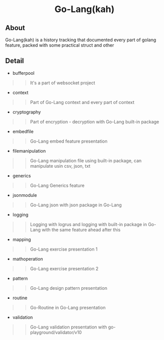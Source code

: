 <div align="center">
    <h1>Go-Lang(kah)</h1>
</div>

## About
Go-Lang(kah) is a history tracking that documented every part of golang feature, packed with some practical struct and other

## Detail

- bufferpool
>> It's a part of websocket project

- context
>> Part of Go-Lang context and every part of context

- cryptography
>> Part of encryption - decryption with Go-Lang built-in package

- embedfile
>> Go-Lang embed feature presentation

- filemanipulation
>> Go-Lang manipulation file using built-in package, can manipulate usin csv, json, txt

- generics 
>> Go-Lang Generics feature

- jsonmodule
>> Go-Lang json with json package in Go-Lang

- logging
>> Logging with logrus and logging with built-in package in Go-Lang with the same feature ahead after this

- mapping
>> Go-Lang exercise presentation 1

- mathoperation
>> Go-Lang exercise presentation 2

- pattern 
>> Go-Lang design pattern presentation

- routine
>> Go-Routine in Go-Lang presentation

- validation
>> Go-Lang validation presentation with go-playground/validator/v10
